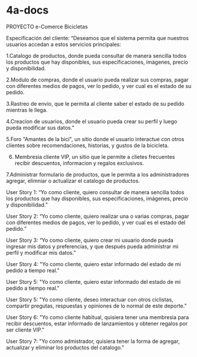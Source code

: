 # 4a-docs

PROYECTO e-Comerce Bicicletas

Especificación del cliente:
“Deseamos que el sistema permita que nuestros usuarios accedan a estos servicios principales: 

1.Catalogo de productos, donde pueda consultar de manera sencilla todos los productos que hay    disponibles, sus especificaciones, imágenes, precio y disponibilidad.

2.Modulo de compras, donde el usuario pueda realizar sus compras, pagar con diferentes medios de pagos, ver lo pedido, y ver cual es el estado de su pedido.

3.Rastreo de envio,  que le permita al cliente saber el estado de su pedido mientras le llega.

4.Creacion de usuarios, donde el usuario pueda crear su perfil y luego pueda modificar sus datos.”

5.Foro "Amantes de la bici", un sitio donde el usuario interactue con otros clientes sobre recomendaciones, historias, y gustos de la bicicleta.

6. Membresia cliente VIP, un sitio que le permite a clietes frecuentes recibir descuentos, informacion y regalos exclusivos.

7.Administrar formulario de productos, que le permita a los administradores agregar, elimniar o actualizar el catalogo de productos.


User Story 1:
 “Yo como cliente, quiero consultar de manera sencilla todos los productos que hay disponibles, sus especificaciones, imágenes, precio y disponibilidad.”
 
User Story 2: 
 “Yo como cliente, quiero realizar una o varias compras, pagar con diferentes medios de pagos, ver lo pedido, y ver cual es el estado del pedido.”

User Story 3: 
 “Yo como cliente, quiero crear mi usuario donde pueda ingresar mis datos y preferencias, y que después pueda administrar mi perfil y modificar mis datos.”
 
 User Story 4:
  "Yo como cliente, quiero estar informado del estado de mi pedido a tiempo real."
  
 User Story 5:
  "Yo como cliente, quiero estar informado del estado de mi pedido a tiempo real."  
  
 User Story 5:
  "Yo como cliente, deseo interactuar con otros ciclistas, compartir pregutas, respuestas y opiniones de lo normal de este deporte."
  
 User Story 6:
  "Yo como cliente habitual, quisiera tener una membresia para recibir descuentos, estar informado de lanzamientos y obtener regalos por ser cliente VIP."
      
 User Story 7:
  "Yo como admistrador, quisiera tener la forma de agregar, actualizar y eliminar los productos del catalogo."
